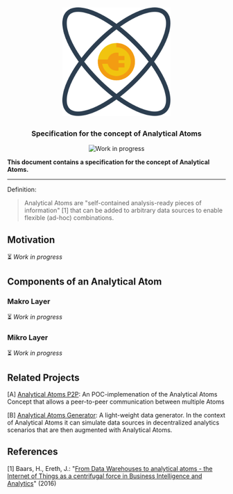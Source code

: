 <h1 align="center">
  <img width="250" src="https://github.com/JEreth/A-atom-meta-specs/blob/master/figures/logo.svg?raw=true" alt="" />
</h1>

<h3 align="center">Specification for the concept of Analytical Atoms</h3>

<p align="center">
<img src="https://img.shields.io/badge/status-Work%20in%20progress-yellow.svg?style=flat-square" alt="Work in progress" />
</p>

**This document contains a specification for the concept of Analytical Atoms.**

------
Definition:

> Analytical Atoms are "self-contained analysis-ready pieces of information" [1] that can be added to arbitrary data sources to enable flexible (ad-hoc) combinations.

## Motivation

:hourglass_flowing_sand: *Work in progress*

## Components of an Analytical Atom

### Makro Layer

:hourglass_flowing_sand: *Work in progress*

### Mikro Layer

:hourglass_flowing_sand: *Work in progress*

## Related Projects

[A] [Analytical Atoms P2P](https://github.com/JEreth/a-atom-p2p): An POC-implemenation of the Analytical Atoms Concept that allows a peer-to-peer communication between multiple Atoms

[B] [Analytical Atoms Generator](https://github.com/JEreth/a-atom-generator): A light-weight data generator. In the context of Analytical Atoms it can simulate data sources in decentralized analytics scenarios that are then augmented with Analytical Atoms. 


## References

[1] Baars, H., Ereth, J.: "[From Data Warehouses to analytical atoms - the Internet of Things as a centrifugal force in Business Intelligence and Analytics](http://aisel.aisnet.org/cgi/viewcontent.cgi?article=1002&context=ecis2016_rp)" (2016)

